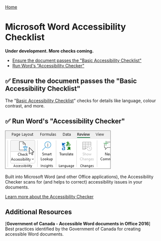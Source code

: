 [Home](https://cityssm.github.io/accessibility-toolbox/)

# Microsoft Word Accessibility Checklist

**Under development. More checks coming.**

- [Ensure the document passes the "Basic Accessibility Checklist"](#-ensure-the-document-passes-the-basic-accessibility-checklist)
- [Run Word's "Accessibility Checker"](#-run-words-accessibility-checker)

## ✅ Ensure the document passes the "Basic Accessibility Checklist"

The "[Basic Accessibility Checklist](../basicAccessibilityChecklist/README.md)"
checks for details like language, colour contrast, and more.

## ✅ Run Word's "Accessibility Checker"

![Accessibility Checker](./accessibilityChecker.png)

Built into Microsoft Word (and other Office applications), the Accessibility Checker
scans for (and helps to correct) accessibility issues in your documents.

[Learn more about the Accessibility Checker](https://support.microsoft.com/en-us/office/improve-accessibility-with-the-accessibility-checker-a16f6de0-2f39-4a2b-8bd8-5ad801426c7f)

## Additional Resources

[**Government of Canada - Accessible Word documents in Office 2016**]<br />
Best practices identified by the Government of Canada for creating
accessible Word documents.
